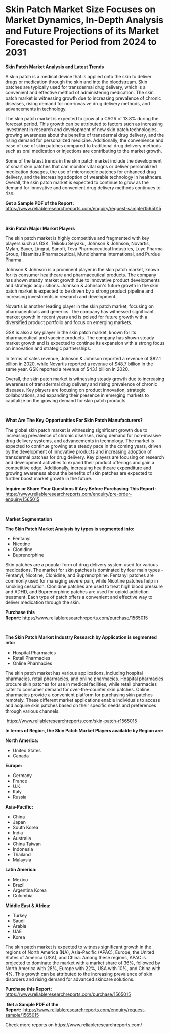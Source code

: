 <p><h1>Skin Patch Market Size Focuses on Market Dynamics, In-Depth Analysis and Future Projections of its Market Forecasted for Period from 2024 to 2031</h1></p><p><strong>Skin Patch Market Analysis and Latest Trends</strong></p>
<p><p>A skin patch is a medical device that is applied onto the skin to deliver drugs or medication through the skin and into the bloodstream. Skin patches are typically used for transdermal drug delivery, which is a convenient and effective method of administering medication. The skin patch market is witnessing growth due to increasing prevalence of chronic diseases, rising demand for non-invasive drug delivery methods, and advancements in technology.</p><p>The skin patch market is expected to grow at a CAGR of 13.8% during the forecast period. This growth can be attributed to factors such as increasing investment in research and development of new skin patch technologies, growing awareness about the benefits of transdermal drug delivery, and the rising demand for personalized medicine. Additionally, the convenience and ease of use of skin patches compared to traditional drug delivery methods such as oral medication or injections are contributing to the market growth.</p><p>Some of the latest trends in the skin patch market include the development of smart skin patches that can monitor vital signs or deliver personalized medication dosages, the use of microneedle patches for enhanced drug delivery, and the increasing adoption of wearable technology in healthcare. Overall, the skin patch market is expected to continue to grow as the demand for innovative and convenient drug delivery methods continues to rise.</p></p>
<p><strong>Get a Sample PDF of the Report:&nbsp;</strong> <a href="https://www.reliableresearchreports.com/enquiry/request-sample/1565015">https://www.reliableresearchreports.com/enquiry/request-sample/1565015</a></p>
<p>&nbsp;</p>
<p><strong>Skin Patch Major Market Players</strong></p>
<p><p>The skin patch market is highly competitive and fragmented with key players such as GSK, Teikoku Seiyaku, Johnson & Johnson, Novartis, Mylan, Bayer, Lingrui, Sanofi, Teva Pharmaceutical Industries, Luye Pharma Group, Hisamitsu Pharmaceutical, Mundipharma International, and Purdue Pharma.</p><p>Johnson & Johnson is a prominent player in the skin patch market, known for its consumer healthcare and pharmaceutical products. The company has shown steady market growth due to innovative product developments and strategic acquisitions. Johnson & Johnson's future growth in the skin patch market is expected to be driven by a strong product pipeline and increasing investments in research and development.</p><p>Novartis is another leading player in the skin patch market, focusing on pharmaceuticals and generics. The company has witnessed significant market growth in recent years and is poised for future growth with a diversified product portfolio and focus on emerging markets.</p><p>GSK is also a key player in the skin patch market, known for its pharmaceutical and vaccine products. The company has shown steady market growth and is expected to continue its expansion with a strong focus on innovation and strategic partnerships.</p><p>In terms of sales revenue, Johnson & Johnson reported a revenue of $82.1 billion in 2020, while Novartis reported a revenue of $48.7 billion in the same year. GSK reported a revenue of $43.1 billion in 2020.</p><p>Overall, the skin patch market is witnessing steady growth due to increasing awareness of transdermal drug delivery and rising prevalence of chronic diseases. Key players are focusing on product innovation, strategic collaborations, and expanding their presence in emerging markets to capitalize on the growing demand for skin patch products.</p></p>
<p>&nbsp;</p>
<p><strong>What Are The Key Opportunities For Skin Patch Manufacturers?</strong></p>
<p><p>The global skin patch market is witnessing significant growth due to increasing prevalence of chronic diseases, rising demand for non-invasive drug delivery systems, and advancements in technology. The market is expected to continue growing at a steady pace in the coming years, driven by the development of innovative products and increasing adoption of transdermal patches for drug delivery. Key players are focusing on research and development activities to expand their product offerings and gain a competitive edge. Additionally, increasing healthcare expenditure and growing awareness about the benefits of skin patches are expected to further boost market growth in the future.</p></p>
<p><strong>Inquire or Share Your Questions If Any Before Purchasing This Report:</strong> <a href="https://www.reliableresearchreports.com/enquiry/pre-order-enquiry/1565015">https://www.reliableresearchreports.com/enquiry/pre-order-enquiry/1565015</a></p>
<p>&nbsp;</p>
<p><strong>Market Segmentation</strong></p>
<p><strong>The Skin Patch Market Analysis by types is segmented into:</strong></p>
<p><ul><li>Fentanyl</li><li>Nicotine</li><li>Clonidine</li><li>Buprenorphine</li></ul></p>
<p><p>Skin patches are a popular form of drug delivery system used for various medications. The market for skin patches is dominated by four main types - Fentanyl, Nicotine, Clonidine, and Buprenorphine. Fentanyl patches are commonly used for managing severe pain, while Nicotine patches help in smoking cessation. Clonidine patches are used to treat high blood pressure and ADHD, and Buprenorphine patches are used for opioid addiction treatment. Each type of patch offers a convenient and effective way to deliver medication through the skin.</p></p>
<p><strong>Purchase this Report:&nbsp;</strong><a href="https://www.reliableresearchreports.com/purchase/1565015">https://www.reliableresearchreports.com/purchase/1565015</a></p>
<p>&nbsp;</p>
<p><strong>The Skin Patch Market Industry Research by Application is segmented into:</strong></p>
<p><ul><li>Hospital Pharmacies</li><li>Retail Pharmacies</li><li>Online Pharmacies</li></ul></p>
<p><p>The skin patch market has various applications, including hospital pharmacies, retail pharmacies, and online pharmacies. Hospital pharmacies procure skin patches for use in medical facilities, while retail pharmacies cater to consumer demand for over-the-counter skin patches. Online pharmacies provide a convenient platform for purchasing skin patches remotely. These different market applications enable individuals to access and acquire skin patches based on their specific needs and preferences through various channels.</p></p>
<p><a href="https://www.reliableresearchreports.com/skin-patch-r1565015">&nbsp;https://www.reliableresearchreports.com/skin-patch-r1565015</a></p>
<p><strong>In terms of Region, the Skin Patch Market Players available by Region are:</strong></p>
<p>
    <p> <strong> North America: </strong>
        <ul>
            <li>United States</li>
            <li>Canada</li>
        </ul>
        </p> 
    <p> <strong> Europe: </strong>
        <ul>
            <li>Germany</li>
            <li>France</li>
            <li>U.K.</li>
            <li>Italy</li>
            <li>Russia</li>
        </ul>
        </p> 
    <p> <strong> Asia-Pacific: </strong>
        <ul>
            <li>China</li>
            <li>Japan</li>
            <li>South Korea</li>
            <li>India</li>
            <li>Australia</li>
            <li>China Taiwan</li>
            <li>Indonesia</li>
            <li>Thailand</li>
            <li>Malaysia</li>
        </ul>
        </p> 
    <p> <strong> Latin America: </strong>
        <ul>
            <li>Mexico</li>
            <li>Brazil</li>
            <li>Argentina Korea</li>
            <li>Colombia</li>
        </ul>
        </p> 
    <p> <strong> Middle East & Africa: </strong>
        <ul>
            <li>Turkey</li>
            <li>Saudi</li>
            <li>Arabia</li>
            <li>UAE</li>
            <li>Korea</li>
        </ul>
    </p>
    </p>
<p><p>The skin patch market is expected to witness significant growth in the regions of North America (NA), Asia-Pacific (APAC), Europe, the United States of America (USA), and China. Among these regions, APAC is projected to dominate the market with a market share of 36%, followed by North America with 28%, Europe with 22%, USA with 10%, and China with 4%. This growth can be attributed to the increasing prevalence of skin disorders and rising demand for advanced skincare solutions.</p></p>
<p><strong>Purchase this Report: </strong><a href="https://www.reliableresearchreports.com/purchase/1565015">https://www.reliableresearchreports.com/purchase/1565015</a></p>
<p>&nbsp;<strong>Get a Sample PDF of the Report:&nbsp;&nbsp;</strong><a href="https://www.reliableresearchreports.com/enquiry/request-sample/1565015">https://www.reliableresearchreports.com/enquiry/request-sample/1565015</a></p>
<p><strong></strong></p>
<p>Check more reports on https://www.reliableresearchreports.com/</p>